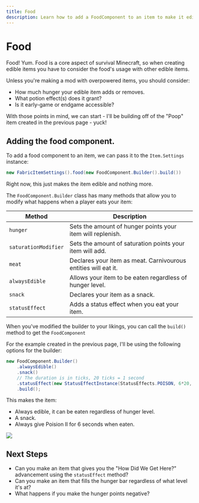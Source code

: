 ```yaml
---
title: Food
description: Learn how to add a FoodComponent to an item to make it edible, and configure it.
---
```


# Food

Food! Yum. Food is a core aspect of survival Minecraft, so when creating edible items you have to consider the food's usage with other edible items.

Unless you're making a mod with overpowered items, you should consider:

- How much hunger your edible item adds or removes.
- What potion effect(s) does it grant?
- Is it early-game or endgame accessible?

With those points in mind, we can start - I'll be building off of the "Poop" item created in the previous page - yuck!

## Adding the food component.

To add a food component to an item, we can pass it to the `Item.Settings` instance:

```java
new FabricItemSettings().food(new FoodComponent.Builder().build())
```

Right now, this just makes the item edible and nothing more.

The `FoodComponent.Builder` class has many methods that allow you to modify what happens when a player eats your item:

|Method|Description|
|------|-----------|
|`hunger`|Sets the amount of hunger points your item will replenish.|
|`saturationModifier`|Sets the amount of saturation points your item will add.|
|`meat`|Declares your item as meat. Carnivourous entities will eat it.|
|`alwaysEdible`|Allows your item to be eaten regardless of hunger level.|
|`snack`|Declares your item as a snack.|
|`statusEffect`|Adds a status effect when you eat your item.|

When you've modified the builder to your likings, you can call the `build()` method to get the `FoodComponent`

For the example created in the previous page, I'll be using the following options for the builder:

```java
new FoodComponent.Builder()
    .alwaysEdible()
    .snack()
    // The duration is in ticks, 20 ticks = 1 second
    .statusEffect(new StatusEffectInstance(StatusEffects.POISON, 6*20, 1), 1.0f)
    .build();
```

This makes the item:

- Always edible, it can be eaten regardless of hunger level.
- A snack.
- Always give Poision II for 6 seconds when eaten.

![](/items/food_0.gif)

## Next Steps

- Can you make an item that gives you the "How Did We Get Here?" advancement using the `statusEffect` method?
- Can you make an item that fills the hunger bar regardless of what level it's at?
- What happens if you make the hunger points negative?